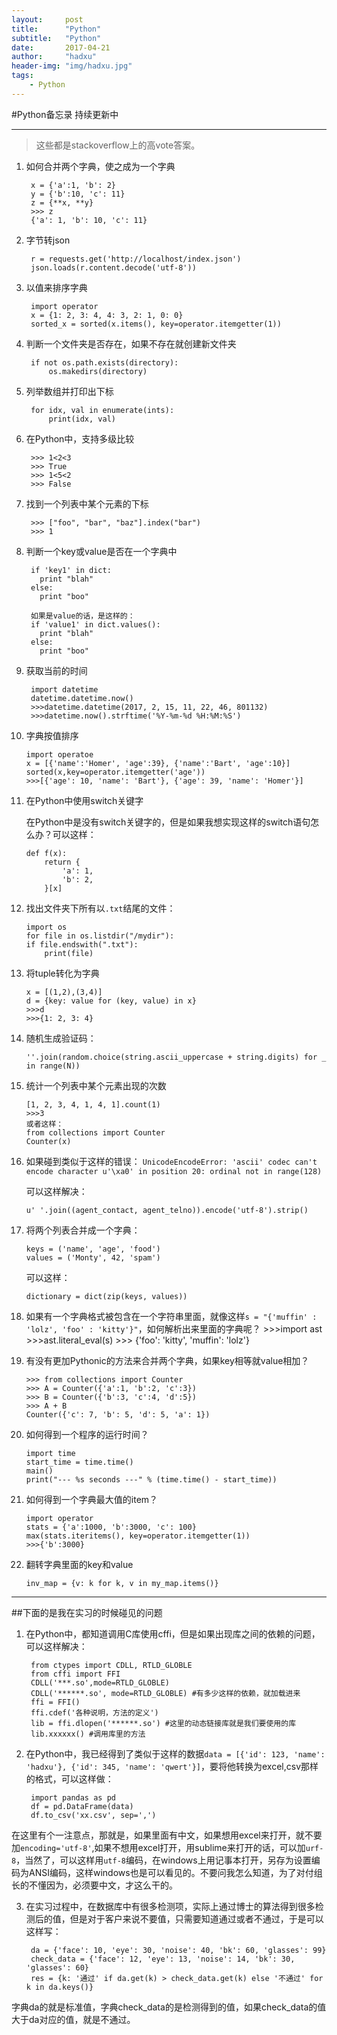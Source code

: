 ```yaml
---
layout:     post
title:      "Python"
subtitle:   "Python"
date:       2017-04-21
author:     "hadxu"
header-img: "img/hadxu.jpg"
tags:
    - Python
---
```


#Python备忘录 持续更新中

----------
> 这些都是stackoverflow上的高vote答案。

1. 如何合并两个字典，使之成为一个字典

    	x = {'a':1, 'b': 2}
    	y = {'b':10, 'c': 11}
		z = {**x, **y}
		>>> z
		{'a': 1, 'b': 10, 'c': 11}

2. 字节转json

		r = requests.get('http://localhost/index.json')
		json.loads(r.content.decode('utf-8'))

3. 以值来排序字典

		import operator
		x = {1: 2, 3: 4, 4: 3, 2: 1, 0: 0}
		sorted_x = sorted(x.items(), key=operator.itemgetter(1))

4. 判断一个文件夹是否存在，如果不存在就创建新文件夹

		if not os.path.exists(directory):
    		os.makedirs(directory)

5. 列举数组并打印出下标

		for idx, val in enumerate(ints):
    		print(idx, val)

6. 在Python中，支持多级比较

		>>> 1<2<3
		>>> True
		>>> 1<5<2
		>>> False

7. 找到一个列表中某个元素的下标

		>>> ["foo", "bar", "baz"].index("bar")
		>>> 1

8. 判断一个key或value是否在一个字典中

		if 'key1' in dict:
		  print "blah"
		else:
		  print "boo"
		
		如果是value的话，是这样的：
		if 'value1' in dict.values():
		  print "blah"
		else:
		  print "boo"

9. 获取当前的时间

		import datetime
		datetime.datetime.now()
		>>>datetime.datetime(2017, 2, 15, 11, 22, 46, 801132)
		>>>datetime.now().strftime('%Y-%m-%d %H:%M:%S')
10. 字典按值排序

		import operatoe		
		x = [{'name':'Homer', 'age':39}, {'name':'Bart', 'age':10}] 
		sorted(x,key=operator.itemgetter('age'))
		>>>[{'age': 10, 'name': 'Bart'}, {'age': 39, 'name': 'Homer'}]
		
11. 在Python中使用switch关键字

	在Python中是没有switch关键字的，但是如果我想实现这样的switch语句怎么办？可以这样：

		def f(x):
    		return {
		        'a': 1,
		        'b': 2,
		    }[x]		
12. 找出文件夹下所有以`.txt`结尾的文件：

		import os
		for file in os.listdir("/mydir"):
	    if file.endswith(".txt"):
	        print(file)
13. 将tuple转化为字典

		x = [(1,2),(3,4)]
		d = {key: value for (key, value) in x}
		>>>d
		>>>{1: 2, 3: 4}
14. 随机生成验证码：

		''.join(random.choice(string.ascii_uppercase + string.digits) for _ in range(N))
15. 统计一个列表中某个元素出现的次数

		[1, 2, 3, 4, 1, 4, 1].count(1)
		>>>3
		或者这样：
		from collections import Counter
		Counter(x)
16. 如果碰到类似于这样的错误：
		`UnicodeEncodeError: 'ascii' codec can't encode character u'\xa0' in position 20: ordinal not in range(128)`
		
	可以这样解决：

		u' '.join((agent_contact, agent_telno)).encode('utf-8').strip()

17. 将两个列表合并成一个字典：

		keys = ('name', 'age', 'food')
		values = ('Monty', 42, 'spam')

	可以这样：
		
		dictionary = dict(zip(keys, values))

18. 如果有一个字典格式被包含在一个字符串里面，就像这样`s = "{'muffin' : 'lolz', 'foo' : 'kitty'}"`，如何解析出来里面的字典呢？
		>>>import ast
		>>>ast.literal_eval(s)
		>>> {'foo': 'kitty', 'muffin': 'lolz'}
19. 有没有更加Pythonic的方法来合并两个字典，如果key相等就value相加？

		>>> from collections import Counter
		>>> A = Counter({'a':1, 'b':2, 'c':3})
		>>> B = Counter({'b':3, 'c':4, 'd':5})
		>>> A + B
		Counter({'c': 7, 'b': 5, 'd': 5, 'a': 1})
20. 如何得到一个程序的运行时间？

		import time
		start_time = time.time()
		main()
		print("--- %s seconds ---" % (time.time() - start_time))
21. 如何得到一个字典最大值的item？

		import operator
		stats = {'a':1000, 'b':3000, 'c': 100}
		max(stats.iteritems(), key=operator.itemgetter(1))
		>>>{'b':3000}
22. 翻转字典里面的key和value

		inv_map = {v: k for k, v in my_map.items()}


----------
##下面的是我在实习的时候碰见的问题
1. 在Python中，都知道调用C库使用cffi，但是如果出现库之间的依赖的问题，可以这样解决：
		
		from ctypes import CDLL, RTLD_GLOBLE
		from cffi import FFI
		CDLL('***.so',mode=RTLD_GLOBLE)
		CDLL('******.so', mode=RTLD_GLOBLE) #有多少这样的依赖，就加载进来
		ffi = FFI()
		ffi.cdef('各种说明，方法的定义')
		lib = ffi.dlopen('******.so') #这里的动态链接库就是我们要使用的库
		lib.xxxxxx() #调用库里的方法

2. 在Python中，我已经得到了类似于这样的数据`data = [{'id': 123, 'name': 'hadxu'}, {'id': 345, 'name': 'qwert'}]`，要将他转换为excel,csv那样的格式，可以这样做：

		import pandas as pd
		df = pd.DataFrame(data)
		df.to_csv('xx.csv', sep=',')
在这里有个一注意点，那就是，如果里面有中文，如果想用excel来打开，就不要加`encoding='utf-8'`,如果不想用excel打开，用sublime来打开的话，可以加`urf-8`，当然了，可以这样用`utf-8`编码，在windows上用记事本打开，另存为设置编码为ANSI编码，这样windows也是可以看见的。不要问我怎么知道，为了对付组长的不懂因为，必须要中文，才这么干的。

3. 在实习过程中，在数据库中有很多检测项，实际上通过博士的算法得到很多检测后的值，但是对于客户来说不要值，只需要知道通过或者不通过，于是可以这样写：

		da = {'face': 10, 'eye': 30, 'noise': 40, 'bk': 60, 'glasses': 99}
    	check_data = {'face': 12, 'eye': 13, 'noise': 14, 'bk': 30, 'glasses': 60}
    	res = {k: '通过' if da.get(k) > check_data.get(k) else '不通过' for k in da.keys()}
字典da的就是标准值，字典check_data的是检测得到的值，如果check_data的值大于da对应的值，就是不通过。
